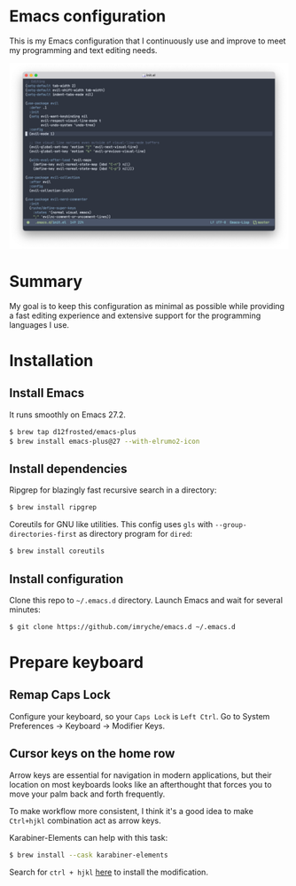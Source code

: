 # Emacs configuration
This is my Emacs configuration that I continuously use and improve to
meet my programming and text editing needs.

![Screenshot](https://github.com/imryche/emacs.d/raw/master/images/screenshot.png)

# Summary
My goal is to keep this configuration as minimal as possible while
providing a fast editing experience and extensive support for the
programming languages I use.

# Installation

## Install Emacs
It runs smoothly on Emacs 27.2.
```bash
$ brew tap d12frosted/emacs-plus
$ brew install emacs-plus@27 --with-elrumo2-icon
```

## Install dependencies
Ripgrep for blazingly fast recursive search in a directory:
```bash
$ brew install ripgrep
```

Coreutils for GNU like utilities. This config uses `gls` with `--group-directories-first` as directory program for `dired`:
```bash
$ brew install coreutils
```

## Install configuration
Clone this repo to `~/.emacs.d` directory. Launch Emacs and wait for several minutes:
```bash
$ git clone https://github.com/imryche/emacs.d ~/.emacs.d
```

# Prepare keyboard

## Remap Caps Lock
Configure your keyboard, so your `Caps Lock` is `Left Ctrl`. Go to
System Preferences -> Keyboard -> Modifier Keys.

## Cursor keys on the home row
Arrow keys are essential for navigation in modern applications,
but their location on most keyboards looks like an afterthought that
forces you to move your palm back and forth frequently.

To make workflow more consistent, I think it's a good idea to make
`Ctrl+hjkl` combination act as arrow keys.

Karabiner-Elements can help with this task:
```bash
$ brew install --cask karabiner-elements
```

Search for `ctrl + hjkl`
[here](https://ke-complex-modifications.pqrs.org/) to install the
modification.

